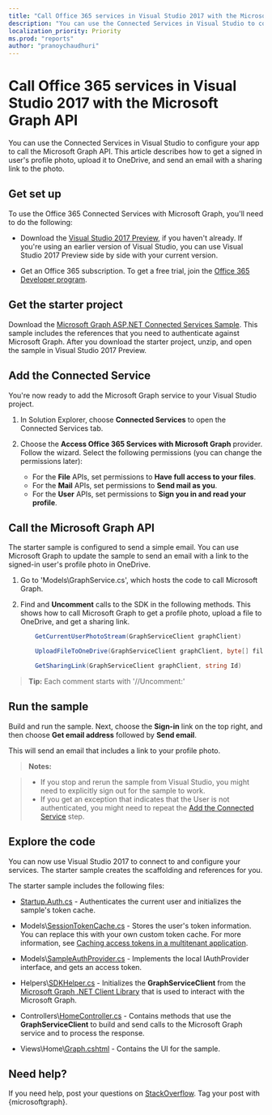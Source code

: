 ```yaml
---
title: "Call Office 365 services in Visual Studio 2017 with the Microsoft Graph API"
description: "You can use the Connected Services in Visual Studio to configure your app to call the Microsoft Graph API. This article describes how to get a signed in user's profile photo, upload it to OneDrive, and send an email with a sharing link to the photo."
localization_priority: Priority
ms.prod: "reports"
author: "pranoychaudhuri"
---
```


# Call Office 365 services in Visual Studio 2017 with the Microsoft Graph API

You can use the Connected Services in Visual Studio to configure your app to call the Microsoft Graph API. This article describes how to get a signed in user's profile photo, upload it to OneDrive, and send an email with a sharing link to the photo.

## Get set up

To use the Office 365 Connected Services with Microsoft Graph, you'll need to do the following:

- Download the [Visual Studio 2017 Preview](https://www.visualstudio.com/vs/preview/), if you haven't already. If you're using an earlier version of Visual Studio, you can use Visual Studio 2017 Preview side by side with your current version.

- Get an Office 365 subscription. To get a free trial, join the [Office 365 Developer program](https://dev.office.com/devprogram).

## Get the starter project

Download the [Microsoft Graph ASP.NET Connected Services Sample](https://github.com/microsoftgraph/aspnet-connect-sample/archive/Office365connectedservice.zip). This sample includes the references that you need to authenticate against Microsoft Graph. After you download the starter project, unzip, and open the sample in Visual Studio 2017 Preview.

## Add the Connected Service

You're now ready to add the Microsoft Graph service to your Visual Studio project. 

1. In Solution Explorer, choose **Connected Services** to open the Connected Services tab. 

2. Choose the **Access Office 365 Services with Microsoft Graph** provider. Follow the wizard. Select the following permissions (you can change the permissions later):

    - For the **File** APIs, set permissions to **Have full access to your files**.
    - For the **Mail** APIs, set permissions to **Send mail as you**.
    - For the **User** APIs, set permissions to **Sign you in and read your profile**.

## Call the Microsoft Graph API

The starter sample is configured to send a simple email. You can use Microsoft Graph to update the sample to send an email with a link to the signed-in user's profile photo in OneDrive.

1. Go to 'Models\GraphService.cs', which hosts the code to call Microsoft Graph.

2. Find and **Uncomment** calls to the SDK in the following methods. This shows how to call Microsoft Graph to get a profile photo, upload a file to OneDrive, and get a sharing link.

    ```csharp
        GetCurrentUserPhotoStream(GraphServiceClient graphClient)
    ```
    
    ```csharp
        UploadFileToOneDrive(GraphServiceClient graphClient, byte[] file)
    ```

    ```csharp
        GetSharingLink(GraphServiceClient graphClient, string Id)
    ```
 
> **Tip:** Each comment starts with '//Uncomment:'
 

## Run the sample
Build and run the sample. Next, choose the **Sign-in** link on the top right, and then choose **Get email address** followed by **Send email**.

This will send an email that includes a link to your profile photo.

>**Notes:**

>- If you stop and rerun the sample from Visual Studio, you might need to explicitly sign out for the sample to work.
>- If you get an exception that indicates that the User is not authenticated, you might need to repeat the [Add the Connected Service](#add-the-connected-service) step.
    

## Explore the code

You can now use Visual Studio 2017 to connect to and configure your services. The starter sample creates the scaffolding and references for you.  

The starter sample includes the following files:

- [Startup.Auth.cs](https://github.com/microsoftgraph/aspnet-connect-sample/tree/Office365connectedservice/Microsoft%20Graph%20SDK%20ASPNET%20Sample/Microsoft%20Graph%20SDK%20ASPNET%20Sample/App_Start/Startup.Auth.cs) - Authenticates the current user and initializes the sample's token cache.

- Models\\[SessionTokenCache.cs](https://github.com/microsoftgraph/aspnet-connect-sample/tree/Office365connectedservice/Microsoft%20Graph%20SDK%20ASPNET%20Sample/Microsoft%20Graph%20SDK%20ASPNET%20Sample/TokenStorage/SessionTokenCache.cs) - Stores the user's token information. You can replace this with your own custom token cache. For more information, see [Caching access tokens in a multitenant application](https://azure.microsoft.com/en-us/documentation/articles/guidance-multitenant-identity-token-cache/).

- Models\\[SampleAuthProvider.cs](https://github.com/microsoftgraph/aspnet-connect-sample/tree/Office365connectedservice/Microsoft%20Graph%20SDK%20ASPNET%20Sample/Microsoft%20Graph%20SDK%20ASPNET%20Sample/Helpers/SampleAuthProvider.cs) - Implements the local IAuthProvider interface, and gets an access token. 

- Helpers\\[SDKHelper.cs](https://github.com/microsoftgraph/aspnet-connect-sample/tree/Office365connectedservice/Microsoft%20Graph%20SDK%20ASPNET%20Sample/Microsoft%20Graph%20SDK%20ASPNET%20Sample/Helpers/SDKHelper.cs) - Initializes the **GraphServiceClient** from the [Microsoft Graph .NET Client Library](https://github.com/microsoftgraph/msgraph-sdk-dotnet) that is used to interact with the Microsoft Graph.

- Controllers\\[HomeController.cs](https://github.com/microsoftgraph/aspnet-connect-sample/tree/Office365connectedservice/Microsoft%20Graph%20SDK%20ASPNET%20Sample/Microsoft%20Graph%20SDK%20ASPNET%20Sample/Controllers/HomeController.cs) - Contains methods that use the **GraphServiceClient** to build and send calls to the Microsoft Graph service and to process the response.

- Views\\Home\\[Graph.cshtml](https://github.com/microsoftgraph/aspnet-connect-sample/tree/Office365connectedservice/Microsoft%20Graph%20SDK%20ASPNET%20Sample/Microsoft%20Graph%20SDK%20ASPNET%20Sample/Views/Home/Graph.cshtml) - Contains the UI for the sample. 


## Need help?

If you need help, post your questions on [StackOverflow](https://stackoverflow.com/questions/tagged/microsoftgraph?sort=newest). Tag your post with {microsoftgraph}.

